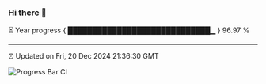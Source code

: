 ### Hi there 👋

⏳ Year progress { █████████████████████████████▁ } 96.97 %

---

⏰ Updated on Fri, 20 Dec 2024 21:36:30 GMT

![Progress Bar CI](https://github.com/IshwaranRudhara/GIT-ACTION/workflows/Progress%20Bar%20CI/badge.svg)
